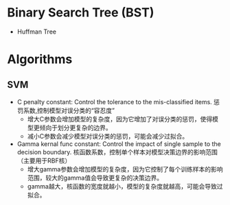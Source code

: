 

# Binary Search Tree (BST)

- Huffman Tree

# Algorithms

## SVM
- C penalty constant: Control the tolerance to the mis-classified items. 惩罚系数,控制模型对误分类的“容忍度”
  - 增大C参数会增加模型的复杂度，因为它增加了对误分类的惩罚，使得模型更倾向于划分更复杂的边界。
  - 减小C参数会减少模型对误分类的惩罚，可能会减少过拟合。
- Gamma kernal func constant: Control the impact of single sample to the decision boundary. 核函数系数，控制单个样本对模型决策边界的影响范围（主要用于RBF核）
  - 增大gamma参数会增加模型的复杂度，因为它控制了每个训练样本的影响范围，较大的gamma值会导致更复杂的决策边界。
  - gamma越大，核函数的宽度就越小，模型的复杂度就越高，可能会导致过拟合。
